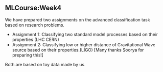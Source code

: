 ## MLCourse:Week4

We have prepared two assignments on the advanced classification task based on research problems.
- Assignment 1: Classifying two standard model processes based on their properties (LHC CERN)
- Assignment 2: Classifying low or higher distance of Gravitational Wave source based on their properties.(LIGO) [Many thanks Soorya for preparing this!]

Both are based on toy data made by us.

